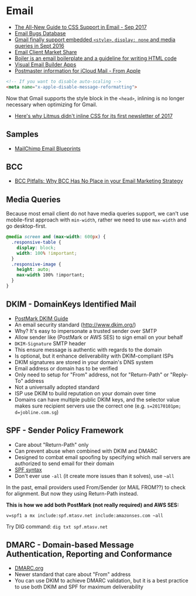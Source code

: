 # Email

* [The All-New Guide to CSS Support in Email - Sep 2017](https://www.campaignmonitor.com/blog/email-marketing/2017/09/all-new-guide-css-support-email/)
* [Email Bugs Database](https://github.com/hteumeuleu/email-bugs)
* [Gmail finally support embedded `<style>`, `display: none` and media queries in Sept 2016](https://developers.google.com/gmail/design/css)
* [Email Client Market Share](https://emailclientmarketshare.com/)
* [Bojler is an email boilerplate and a guideline for writing HTML code](https://slicejack.github.io/bojler/getting-started)
* [Visual Email Builder Apps](https://css-tricks.com/visual-email-builder-apps/)
* [Postmaster information for iCloud Mail - From Apple](https://support.apple.com/en-us/HT204137)

```html
<!-- If you want to disable auto-scaling -->
<meta name="x-apple-disable-message-reformatting">
```

Now that Gmail supports the style block in the `<head>`, inlining is no longer necessary when optimizing for Gmail.

* [Here's why Litmus didn't inline CSS for its first newsletter of 2017](https://litmus.com/community/discussions/6116-here-s-why-litmus-didn-t-inline-css-for-its-first-newsletter-of-2017)

## Samples

* [MailChimp Email Blueprints](https://github.com/mailchimp/email-blueprints)

## BCC

* [BCC Pitfalls: Why BCC Has No Place in your Email Marketing Strategy](https://www.sparkpost.com/blog/thou-shalt-not-bcc-pitfalls/)

## Media Queries

Because most email client do not have media queries support, we can't use mobile-first approach with `min-width`, rather we need to use `max-width` and go desktop-first.

```css
@media screen and (max-width: 600px) {
  .responsive-table {
    display: block;    width: 100% !important;
  }  .responsive-image {
    height: auto;
    max-width 100% !important;
  }
}
```

## DKIM - DomainKeys Identified Mail

* [PostMark DKIM Guide](https://postmarkapp.com/guides/dkim)
* An email security standard (http://www.dkim.org/)
* Why? It's easy to impersonate a trusted sender over SMTP
* Allow sender like (PostMark or AWS SES) to sign email on your behalf
* `DKIM-Signature` SMTP header
* This ensure message is authentic with regards to the domain
* Is optional, but it enhance deliverability with DKIM-compliant ISPs
* DKIM signatures are stored in your domain's DNS system
* Email address or domain has to be verified
* Only need to setup for "From" address, not for "Return-Path" or "Reply-To" address
* Not a universally adopted standard
* ISP use DKIM to build reputation on your domain over time
* Domains can have multiple public DKIM keys, and the selector value makes sure recipient servers use the correct one (e.g. `s=20170101pm; d=jobline.com.sg`)

## SPF - Sender Policy Framework

* Care about "Return-Path" only
* Can prevent abuse when combined with DKIM and DMARC
* Designed to combat email spoofing by specifying which mail servers are authorized to send email for their domain
* [SPF syntax](http://www.openspf.org/SPF_Record_Syntax)
* Don't ever use `-all` (it create more issues than it solves), use `~all`

In the past, email providers used From/Sender (or MAIL FROM??) to check for alignment. But now they using Return-Path instead.

**This is how we add both PostMark (not really required) and AWS SES:**

```
v=spf1 a mx include:spf.mtasv.net include:amazonses.com ~all
```

Try DIG command: `dig txt spf.mtasv.net`

## DMARC - Domain-based Message Authentication, Reporting and Conformance

* [DMARC.org](https://dmarc.org/)
* Newer standard that care about "From" address
* You can use DKIM to achieve DMARC validation, but it is a best practice to use both DKIM and SPF for maximum deliverability